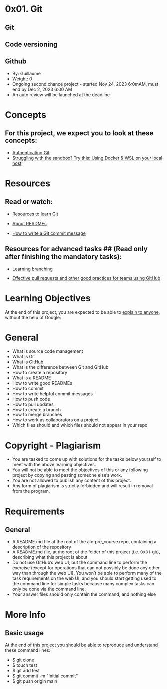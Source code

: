 # 0x01. Git #
## Git ##
## Code versioning ##
## Github ##
* By: Guillaume 
* Weight: 0
* Ongoing second chance project - started Nov 24, 2023 6:0mAM, must end by Dec 2, 2023 6:00 AM
 * An auto review will be launched at the deadline

# Concepts #
## For this project, we expect you to look at these concepts: ##

* [Authenticating Git](https://intranet.alxswe.com/concepts/100039)
* [Struggling with the sandbox? Try this: Using Docker & WSL on your local host](https://intranet.alxswe.com/concepts/100035)

# Resources #
## Read or watch: ##

* [Resources to learn Git](https://intranet.alxswe.com/rltoken/EC5rb6yWBWllPB-T8rd0SQ)

* [About READMEs](https://intranet.alxswe.com/rltoken/yM5FZakIhHB2TWO1PN2PZg)

* [How to write a Git commit message](https://intranet.alxswe.com/rltoken/SihXX88mKA9TFaIebKX3Rw)

## Resources for advanced tasks ## (Read only after finishing the mandatory tasks):


* [Learning branching](https://intranet.alxswe.com/rltoken/hBgLCXoQaGTcOwr_kmCoEA)

* [Effective pull requests and other good practices for teams using GitHub](https://intranet.alxswe.com/rltoken/xhKV_qX3eXvyePzeNraEGw)

# Learning Objectives #
At the end of this project, you are expected to be able to [explain to anyone](https://intranet.alxswe.com/rltoken/Rfy6VuvRfNAau31z1J_b-w), without the help of Google:

# General #
* What is source code management
* What is Git
* What is GitHub
* What is the difference between Git and GitHub
* How to create a repository
* What is a README
* How to write good READMEs
* How to commit
* How to write helpful commit messages
* How to push code
* How to pull updates
* How to create a branch
* How to merge branches
* How to work as collaborators on a project
* Which files should and which files should not appear in your repo
# Copyright - Plagiarism #

* You are tasked to come up with solutions for the tasks below yourself to meet with the above learning objectives.
* You will not be able to meet the objectives of this or any following project by copying and pasting someone else’s work.
* You are not allowed to publish any content of this project.
* Any form of plagiarism is strictly forbidden and will result in removal from the program.
# Requirements #

## General ##
* A README.md file at the root of the alx-pre_course repo, containing a description of the repository
* A README.md file, at the root of the folder of this project (i.e. 0x01-git), describing what this project is about
* Do not use GitHub’s web UI, but the command line to perform the exercise (except for operations that can not possibly be done any other way than through the web UI). You won’t be able to perform many of the task requirements on the web UI, and you should start getting used to the command line for simple tasks because many complex tasks can only be done via the command line.
* Your answer files should only contain the command, and nothing else

# More Info # 
## Basic usage ##
At the end of this project you should be able to reproduce and understand these command lines:

* $ git clone <repo>
* $ touch test
* $ git add test
* $ git commit -m "Initial commit"
* $ git push origin main
